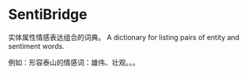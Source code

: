 # SentiBridge
实体属性情感表达组合的词典。
A dictionary for listing pairs of entity and sentiment words.

例如：形容泰山的情感词：雄伟、壮观。。。
